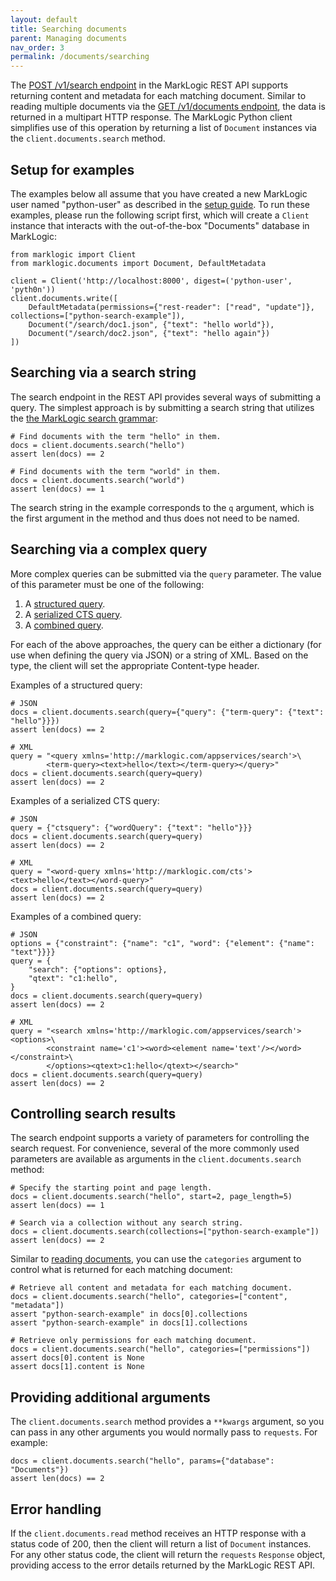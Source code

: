 ```yaml
---
layout: default
title: Searching documents
parent: Managing documents
nav_order: 3
permalink: /documents/searching
---
```


The [POST /v1/search endpoint](https://docs.marklogic.com/REST/POST/v1/search) in the MarkLogic REST API supports
returning content and metadata for each matching document. Similar to reading multiple documents via the 
[GET /v1/documents endpoint](https://docs.marklogic.com/REST/GET/v1/documents), the data is returned in a multipart
HTTP response. The MarkLogic Python client simplifies use of this operation by returning a list of `Document` instances
via the `client.documents.search` method.

## Setup for examples

The examples below all assume that you have created a new MarkLogic user named "python-user" as described in the 
[setup guide](../example-setup.md). To run these examples, please run the following script first, which will 
create a `Client` instance that interacts with the out-of-the-box "Documents" database in MarkLogic:

```
from marklogic import Client
from marklogic.documents import Document, DefaultMetadata

client = Client('http://localhost:8000', digest=('python-user', 'pyth0n'))
client.documents.write([
    DefaultMetadata(permissions={"rest-reader": ["read", "update"]}, collections=["python-search-example"]),
    Document("/search/doc1.json", {"text": "hello world"}),
    Document("/search/doc2.json", {"text": "hello again"})
])
```

## Searching via a search string

The search endpoint in the REST API provides several ways of submitting a query. The simplest approach is by submitting
a search string that utilizes the
[the MarkLogic search grammar](https://docs.marklogic.com/guide/search-dev/search-api#id_41745):

```
# Find documents with the term "hello" in them.
docs = client.documents.search("hello")
assert len(docs) == 2

# Find documents with the term "world" in them.
docs = client.documents.search("world")
assert len(docs) == 1
```

The search string in the example corresponds to the `q` argument, which is the first argument in the method and thus
does not need to be named. 

## Searching via a complex query

More complex queries can be submitted via the `query` parameter. The value of this parameter must be one of the
following:

1. A [structured query](https://docs.marklogic.com/guide/search-dev/structured-query#).
2. A [serialized CTS query](https://docs.marklogic.com/guide/rest-dev/search#id_30577).
3. A [combined query](https://docs.marklogic.com/guide/rest-dev/search#id_69918).

For each of the above approaches, the query can be either a dictionary (for use when defining the query via JSON) or 
a string of XML. Based on the type, the client will set the appropriate Content-type header. 

Examples of a structured query:

```
# JSON
docs = client.documents.search(query={"query": {"term-query": {"text": "hello"}}})
assert len(docs) == 2

# XML
query = "<query xmlns='http://marklogic.com/appservices/search'>\
        <term-query><text>hello</text></term-query></query>"
docs = client.documents.search(query=query)
assert len(docs) == 2
```

Examples of a serialized CTS query:

```
# JSON
query = {"ctsquery": {"wordQuery": {"text": "hello"}}}
docs = client.documents.search(query=query)
assert len(docs) == 2

# XML
query = "<word-query xmlns='http://marklogic.com/cts'><text>hello</text></word-query>"
docs = client.documents.search(query=query)
assert len(docs) == 2
```

Examples of a combined query:

```
# JSON
options = {"constraint": {"name": "c1", "word": {"element": {"name": "text"}}}}
query = {
    "search": {"options": options},
    "qtext": "c1:hello",
}
docs = client.documents.search(query=query)
assert len(docs) == 2

# XML
query = "<search xmlns='http://marklogic.com/appservices/search'><options>\
        <constraint name='c1'><word><element name='text'/></word></constraint>\
        </options><qtext>c1:hello</qtext></search>"
docs = client.documents.search(query=query)
assert len(docs) == 2
```

## Controlling search results

The search endpoint supports a variety of parameters for controlling the search request. For convenience, several of the
more commonly used parameters are available as arguments in the `client.documents.search` method:

```
# Specify the starting point and page length.
docs = client.documents.search("hello", start=2, page_length=5)
assert len(docs) == 1

# Search via a collection without any search string.
docs = client.documents.search(collections=["python-search-example"])
assert len(docs) == 2
```

Similar to [reading documents](reading.md), you can use the `categories` argument to control what is returned for 
each matching document:

```
# Retrieve all content and metadata for each matching document.
docs = client.documents.search("hello", categories=["content", "metadata"])
assert "python-search-example" in docs[0].collections
assert "python-search-example" in docs[1].collections

# Retrieve only permissions for each matching document.
docs = client.documents.search("hello", categories=["permissions"])
assert docs[0].content is None
assert docs[1].content is None
```

## Providing additional arguments

The `client.documents.search` method provides a `**kwargs` argument, so you can pass in any other arguments you would
normally pass to `requests`. For example:

```
docs = client.documents.search("hello", params={"database": "Documents"})
assert len(docs) == 2
```

## Error handling

If the `client.documents.read` method receives an HTTP response with a status code of 200, then the client will return
a list of `Document` instances. For any other status code, the client will return the `requests` `Response` object, 
providing access to the error details returned by the MarkLogic REST API.
